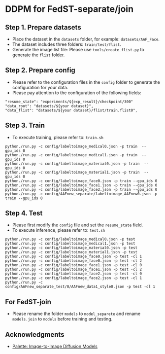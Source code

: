 # DDPM for FedST-separate/join

## Step 1. Prepare datasets

- Place the dataset in the `datasets` folder, for example: `datasets/AAF_Face`.
- The dataset includes three folders: `train/test/flist`.
- Generate the image list file: Please use `tools/create_flist.py` to generate the `flist` folder.

## Step 2. Prepare config

- Please refer to the configuration files in the `config` folder to generate the configuration for your data.
- Please pay attention to the configuration of the following fields:

```plaintext
"resume_state": "experiments/${exp_result}/checkpoint/300"
"data_root": "datasets/${your dataset}",
"data_flist": "datasets/${your dataset}/flist/train.flist0",
```

## Step 3. Train

- To execute training, please refer to: `train.sh`

```plaintext
python./run.py -c config/labeltoimage_medical0.json -p train  --gpu_ids 0
python./run.py -c config/labeltoimage_medical1.json -p train  --gpu_ids 0
python./run.py -c config/labeltoimage_material0.json -p train  --gpu_ids 0
python./run.py -c config/labeltoimage_material1.json -p train  --gpu_ids 0
python./run.py -c config/labeltoimage_face0.json -p train --gpu_ids 0
python./run.py -c config/labeltoimage_face1.json -p train --gpu_ids 0
python./run.py -c config/labeltoimage_face2.json -p train --gpu_ids 0
python./run.py -c config/AAFnew_separate/labeltoimage_AAFnew0.json -p train --gpu_ids 0
```

## Step 4. Test

- Please first modify the `config` file and set the `resume_state` field.
- To execute inference, please refer to: `test.sh`

```plaintext
python./run.py -c config/labeltoimage_medical0.json -p test
python./run.py -c config/labeltoimage_medical1.json -p test
python./run.py -c config/labeltoimage_material0.json -p test
python./run.py -c config/labeltoimage_material1.json -p test
python./run.py -c config/labeltoimage_face0.json -p test -cl 1
python./run.py -c config/labeltoimage_face0.json -p test -cl 2
python./run.py -c config/labeltoimage_face1.json -p test -cl 0
python./run.py -c config/labeltoimage_face1.json -p test -cl 2
python./run.py -c config/labeltoimage_face2.json -p test -cl 0
python./run.py -c config/labeltoimage_face2.json -p test -cl 1
python./run.py -c config/AAFnew_separate_test/0/AAFnew_data1_style0.json -p test -cl 1
```

## For FedST-join

- Please rename the folder `models` to `model_separete` and rename `models.join` to `models` before training and testing.

## Acknowledgments

- [Palette: Image-to-Image Diffusion Models](https://github.com/Janspiry/Palette-Image-to-Image-Diffusion-Models)
